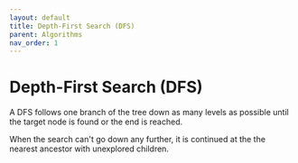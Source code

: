 ```yaml
---
layout: default
title: Depth-First Search (DFS)
parent: Algorithms
nav_order: 1
---
```


# Depth-First Search (DFS)

A DFS follows one branch of the tree down as many levels as
possible until the target node is found or the end is reached.

When the search can't go down any further, it is continued at the
the nearest ancestor with unexplored children.
